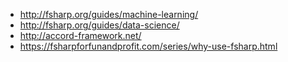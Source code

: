 - http://fsharp.org/guides/machine-learning/
- http://fsharp.org/guides/data-science/
- http://accord-framework.net/
- https://fsharpforfunandprofit.com/series/why-use-fsharp.html